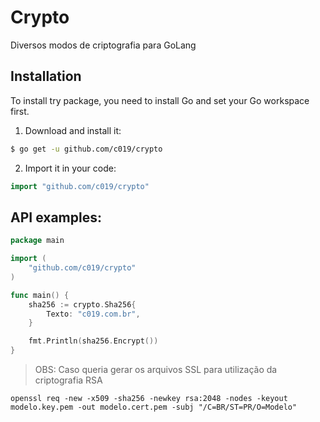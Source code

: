 # Crypto

Diversos modos de criptografia para GoLang

## Installation

To install try package, you need to install Go and set your Go workspace first.

1. Download and install it:

```sh
$ go get -u github.com/c019/crypto
```

2. Import it in your code:

```go
import "github.com/c019/crypto"
```

## API examples:

```go
package main

import (
	"github.com/c019/crypto"
)

func main() {
	sha256 := crypto.Sha256{
		Texto: "c019.com.br",
	}

	fmt.Println(sha256.Encrypt())
}
```

> OBS: Caso queria gerar os arquivos SSL para utilização da criptografia RSA
```shell
openssl req -new -x509 -sha256 -newkey rsa:2048 -nodes -keyout modelo.key.pem -out modelo.cert.pem -subj "/C=BR/ST=PR/O=Modelo"
```
